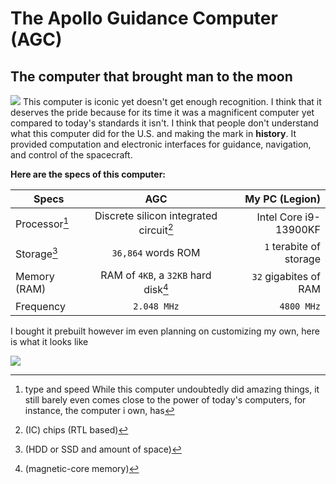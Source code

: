 # The Apollo Guidance Computer (AGC)

## The computer that brought man to the moon
![](https://upload.wikimedia.org/wikipedia/commons/thumb/7/79/Agc_view.jpg/1024px-Agc_view.jpg)
This computer is iconic yet doesn't get enough recognition. I think that it deserves the pride because for its time it was a magnificent computer yet compared to today's standards it isn't. I think that people don't understand what this computer did for the U.S. and making the mark in **history**. It provided computation and electronic interfaces for guidance, navigation, and control of the spacecraft.

**Here are the specs of this computer:**

| Specs        | AGC           | My PC (Legion)  |
| ------------- |:-------------:| -----:|
|    Processor[^4]   |   Discrete silicon integrated circuit[^1]   |   Intel Core i9-13900KF   |
|    Storage[^3]   |   `36,864` words ROM   |    `1` terabite of storage   |
|    Memory (RAM)   |     RAM of `4KB`, a `32KB` hard disk[^2]   |    `32` gigabites of RAM   |
|    Frequency   |   `2.048 MHz`   |   `4800 MHz`   |

[^2]: (magnetic-core memory)
[^1]: (IC) chips (RTL based)
[^3]: (HDD or SSD and amount of space)
[^4]:  type and speed 
While this computer undoubtedly did amazing things, it still barely even comes close to the power of today's computers, for instance, the computer i own, has

I bought it prebuilt however im even planning on customizing my own, here is what it looks like

![](https://cdn.mos.cms.futurecdn.net/RRuuWMiNHQv2RTvtCgBZWS-768-80.jpg.webp)

